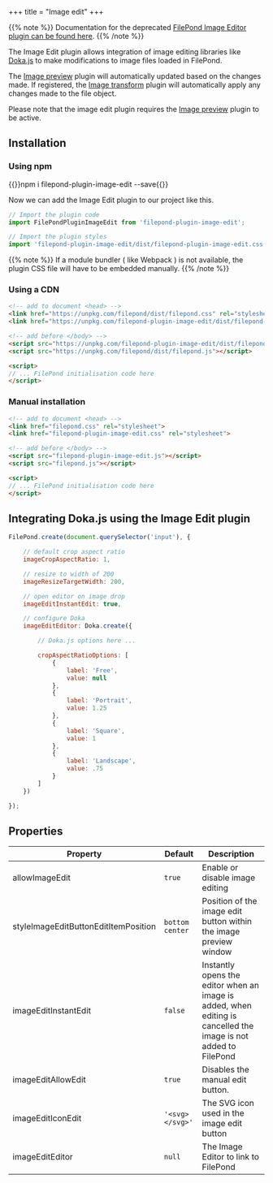 +++
title = "Image edit"
+++

{{% note %}}
Documentation for the deprecated [FilePond Image Editor plugin can be found here](../image-edit-deprecated).
{{% /note %}}

The Image Edit plugin allows integration of image editing libraries like [Doka.js](https://pqina.nl/doka) to make modifications to image files loaded in FilePond.

The [Image preview](../image-preview) plugin will automatically updated based on the changes made. If registered, the [Image transform](../image-transform) plugin will automatically apply any changes made to the file object.

Please note that the image edit plugin requires the [Image preview](../image-preview) plugin to be active.


## Installation

### Using npm

{{<cmd>}}npm i filepond-plugin-image-edit --save{{</cmd>}}

Now we can add the Image Edit plugin to our project like this.

```js
// Import the plugin code
import FilePondPluginImageEdit from 'filepond-plugin-image-edit';

// Import the plugin styles
import 'filepond-plugin-image-edit/dist/filepond-plugin-image-edit.css';
```

{{% note %}}
If a module bundler ( like Webpack ) is not available, the plugin CSS file will have to be embedded manually.
{{% /note %}}


### Using a CDN

```html
<!-- add to document <head> -->
<link href="https://unpkg.com/filepond/dist/filepond.css" rel="stylesheet">
<link href="https://unpkg.com/filepond-plugin-image-edit/dist/filepond-plugin-image-edit.css" rel="stylesheet">

<!-- add before </body> -->
<script src="https://unpkg.com/filepond-plugin-image-edit/dist/filepond-plugin-image-edit.js"></script>
<script src="https://unpkg.com/filepond/dist/filepond.js"></script>

<script>
// ... FilePond initialisation code here
</script>
```

### Manual installation

```html
<!-- add to document <head> -->
<link href="filepond.css" rel="stylesheet">
<link href="filepond-plugin-image-edit.css" rel="stylesheet">

<!-- add before </body> -->
<script src="filepond-plugin-image-edit.js"></script>
<script src="filepond.js"></script>

<script>
// ... FilePond initialisation code here
</script>
```

## Integrating Doka.js using the Image Edit plugin

```js
FilePond.create(document.querySelector('input'), {

    // default crop aspect ratio
    imageCropAspectRatio: 1,

    // resize to width of 200
    imageResizeTargetWidth: 200,

    // open editor on image drop
    imageEditInstantEdit: true,

    // configure Doka
    imageEditEditor: Doka.create({

        // Doka.js options here ...

        cropAspectRatioOptions: [
            {
                label: 'Free',
                value: null
            },
            {
                label: 'Portrait',
                value: 1.25
            },
            {
                label: 'Square',
                value: 1
            },
            {
                label: 'Landscape',
                value: .75
            }
        ]
    })

});
```


## Properties

| Property             | Default | Description                                                                             |
| -------------------- | ------- | --------------------------------------------------------------------------------------- |
| allowImageEdit       | `true`  | Enable or disable image editing                                                        |
| styleImageEditButtonEditItemPosition | `bottom center` | Position of the image edit button within the image preview window |
| imageEditInstantEdit | `false` | Instantly opens the editor when an image is added, when editing is cancelled the image is not added to FilePond |
| imageEditAllowEdit | `true` | Disables the manual edit button. |
| imageEditIconEdit | `'<svg></svg>'` | The SVG icon used in the image edit button |
| imageEditEditor | `null` | The Image Editor to link to FilePond |